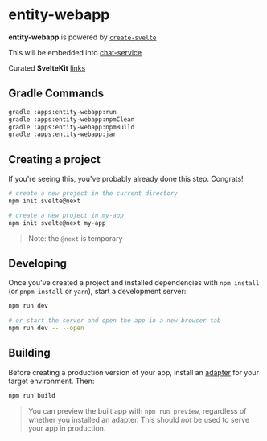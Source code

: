 # entity-webapp

**entity-webapp** is powered by [`create-svelte`](https://github.com/sveltejs/kit/tree/master/packages/create-svelte)

This will be embedded into [chat-service](../chat-service)

Curated **SvelteKit** [links](../../docs/advanced/svelte.md)

## Gradle Commands

```bash
gradle :apps:entity-webapp:run
gradle :apps:entity-webapp:npmClean
gradle :apps:entity-webapp:npmBuild
gradle :apps:entity-webapp:jar
```

## Creating a project

If you're seeing this, you've probably already done this step. Congrats!

```bash
# create a new project in the current directory
npm init svelte@next

# create a new project in my-app
npm init svelte@next my-app
```

> Note: the `@next` is temporary

## Developing

Once you've created a project and installed dependencies with `npm install` (or `pnpm install` or `yarn`), start a development server:

```bash
npm run dev

# or start the server and open the app in a new browser tab
npm run dev -- --open
```

## Building

Before creating a production version of your app, install an [adapter](https://kit.svelte.dev/docs#adapters) for your target environment. Then:

```bash
npm run build
```

> You can preview the built app with `npm run preview`, regardless of whether you installed an adapter. This should _not_ be used to serve your app in production.
